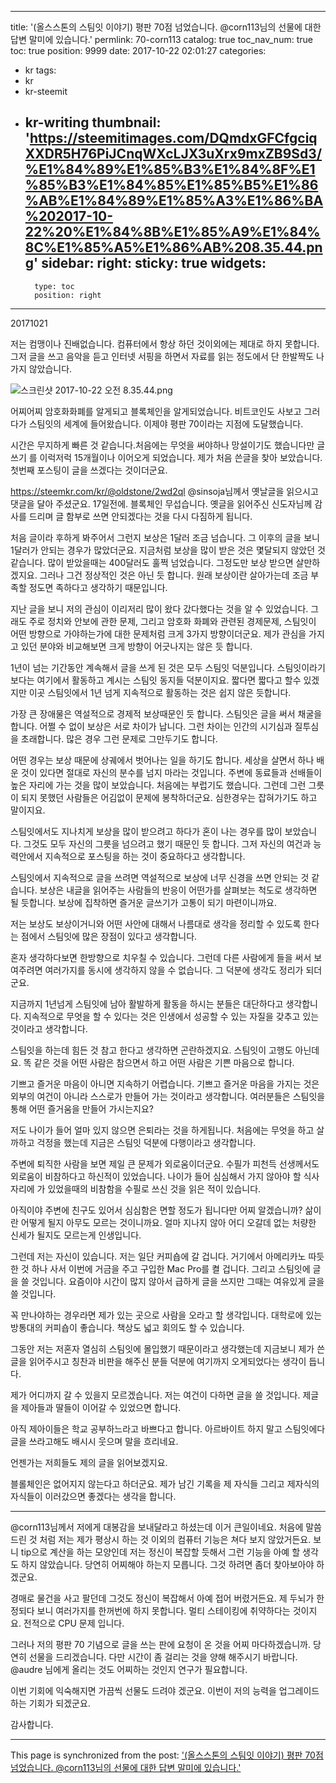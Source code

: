 
---
title: '(올스스톤의 스팀잇 이야기) 평판 70점 넘었습니다. @corn113님의 선물에 대한 답변 말미에 있습니다.'
permlink: 70-corn113
catalog: true
toc_nav_num: true
toc: true
position: 9999
date: 2017-10-22 02:01:27
categories:
- kr
tags:
- kr
- kr-steemit
- kr-writing
thumbnail: 'https://steemitimages.com/DQmdxGFCfgciqXXDR5H76PiJCnqWXcLJX3uXrx9mxZB9Sd3/%E1%84%89%E1%85%B3%E1%84%8F%E1%85%B3%E1%84%85%E1%85%B5%E1%86%AB%E1%84%89%E1%85%A3%E1%86%BA%202017-10-22%20%E1%84%8B%E1%85%A9%E1%84%8C%E1%85%A5%E1%86%AB%208.35.44.png'
sidebar:
    right:
        sticky: true
widgets:
    -
        type: toc
        position: right
---


20171021

저는 컴맹이나 진배없습니다. 컴퓨터에서 항상 하던 것이외에는 제대로 하지 못합니다. 그저 글을 쓰고 음악을 듣고 인터넷 서핑을 하면서 자료를 읽는 정도에서 단 한발짝도 나가지 않았습니다. 

![스크린샷 2017-10-22 오전 8.35.44.png](https://steemitimages.com/DQmdxGFCfgciqXXDR5H76PiJCnqWXcLJX3uXrx9mxZB9Sd3/%E1%84%89%E1%85%B3%E1%84%8F%E1%85%B3%E1%84%85%E1%85%B5%E1%86%AB%E1%84%89%E1%85%A3%E1%86%BA%202017-10-22%20%E1%84%8B%E1%85%A9%E1%84%8C%E1%85%A5%E1%86%AB%208.35.44.png)

어찌어찌 암호화화폐를 알게되고 블록체인을 알게되었습니다. 비트코인도 사보고 그러다가 스팀잇의 세계에 들어왔습니다. 이제야 평판 70이라는 지점에 도달했습니다. 

시간은 무지하게 빠른 것 같습니다.처음에는 무엇을 써야하나 망설이기도 했습니다만 글쓰기 를 이럭저럭 15개월이나 이어오게 되었습니다. 제가 처음 쓴글을 찾아 보았습니다. 첫번째 포스팅이 글을 쓰겠다는 것이더군요.

https://steemkr.com/kr/@oldstone/2wd2ql
@sinsoja님께서 옛날글을 읽으시고 댓글을 달아 주셨군요. 17일전에. 블록체인 무섭습니다. 옛글을 읽어주신 신도자님께 감사를 드리며 글 함부로 쓰면 안되겠다는 것을 다시 다짐하게 됩니다. 

처음 글이라 후하게 봐주어서 그런지 보상은 1달러 조금 넘습니다. 그 이후의 글을 보니 1달러가 안되는 경우가 많았더군요. 지금처럼 보상을 많이 받은 것은 몇달되지 않았던 것 같습니다. 많이 받았을때는 400달러도 훌쩍 넘었습니다. 그정도만 보상 받으면 살만하겠지요. 그러나 그건 정상적인 것은 아닌 듯 합니다. 원래 보상이란 살아가는데 조금 부족할 정도면 족하다고 생각하기 때문입니다. 

지난 글을 보니 저의 관심이 이리저리 많이 왔다 갔다했다는 것을 알 수 있었습니다. 그래도 주로 정치와 안보에 관한 문제, 그리고 암호화 화폐와 관련된 경제문제, 스팀잇이 어떤 방향으로 가야하는가에 대한 문제처럼 크게 3가지 방향이더군요. 제가 관심을 가지고 있던 분야와 비교해보면 크게 방향이 어긋나지는 않은 듯 합니다.

1년이 넘는 기간동안 계속해서 글을 쓰게 된 것은 모두 스팀잇 덕분입니다. 스팀잇이라기 보다는 여기에서 활동하고 계시는 스팀잇 동지들 덕분이지요. 짧다면 짧다고 할수 있겠지만 이곳 스팀잇에서 1년 넘게 지속적으로 활동하는 것은 쉽지 않은 듯합니다. 

가장 큰 장애물은 역설적으로 경제적 보상때문인 듯 합니다. 스팀잇은 글을 써서 채굴을 합니다. 어쩔 수 없이 보상은 서로 차이가 납니다. 그런 차이는 인간의 시기심과 질투심을 초래합니다. 많은 경우 그런 문제로 그만두기도 합니다. 

어떤 경우는 보상 때문에 상궤에서 벗어나는 일을 하기도 합니다. 세상을 살면서 하나 배운 것이 있다면 절대로 자신의 분수를 넘지 마라는 것입니다. 주변에 동료들과 선배들이 높은 자리에 가는 것을 많이 보았습니다. 처음에는 부럽기도 했습니다. 그런데 그런 그릇이 되지 못했던 사람들은 어김없이 문제에 봉착하더군요. 심한경우는 잡혀가기도 하고 말이지요.

스팀잇에서도 지나치게 보상을 많이 받으려고 하다가 혼이 나는 경우를 많이 보았습니다. 그것도 모두 자신의 그릇을 넘으려고 했기 때문인 듯 합니다. 그저 자신의 여건과 능력안에서 지속적으로 포스팅을 하는 것이 중요하다고 생각합니다. 

스팀잇에서 지속적으로 글을 쓰려면 역설적으로 보상에 너무 신경을 쓰면 안되는 것 같습니다. 보상은 내글을 읽어주는 사람들의 반응이 어떤가를 살펴보는 척도로 생각하면 될 듯합니다. 보상에 집착하면 즐거운 글쓰기가 고통이 되기 마련이니까요.

저는 보상도 보상이거니와 어떤 사안에 대해서 나름대로  생각을 정리할 수 있도록 한다는 점에서 스팀잇에 많은 장점이 있다고 생각합니다. 

혼자 생각하다보면 한방향으로 치우칠 수 있습니다. 그런데 다른 사람에게 들을 써서 보여주려면 여러가지를 동시에 생각하지 않을 수 없습니다. 그 덕분에 생각도 정리가 되더군요.

지금까지 1년넘게 스팀잇에 남아 활발하게 활동을 하시는 분들은 대단하다고 생각합니다. 지속적으로 무엇을 할 수 있다는 것은 인생에서 성공할 수 있는 자질을 갖추고 있는 것이라고 생각합니다. 

스팀잇을 하는데 힘든 것 참고 한다고 생각하면 곤란하겠지요. 스팀잇이 고행도 아닌데요. 똑 같은 것을 어떤 사람은 참으면서 하고 어떤 사람은 기쁜 마음으로 합니다. 

기쁘고 즐거운 마음이 아니면 지속하기 어렵습니다. 기쁘고 즐거운 마음을 가지는 것은 외부의 여건이 아니라 스스로가 만들어 가는 것이라고 생각합니다.  여러분들은 스팀잇을 통해 어떤 즐거움을 만들어 가시는지요?

 저도 나이가 들어 얼마 있지 않으면 은퇴라는 것을 하게됩니다. 처음에는 무엇을 하고 살까하고 걱정을 했는데 지금은 스팀잇 덕분에 다행이라고 생각합니다.

주변에 퇴직한 사람을 보면 제일 큰 문제가 외로움이더군요. 수필가 피천득 선생께서도 외로움이 비참하다고 하신적이 있었습니다. 나이가 들어 심심해서 가지 않아야 할 식사자리에 가 있었을때의 비참함을 수필로 쓰신 것을 읽은 적이 있습니다.

아직이야 주변에 친구도 있어서 심심함은 면할 정도가 됩니다만 어찌 알겠습니까? 삶이란 어떻게 될지 아무도 모르는 것이니까요. 얼마 지나지 않아 어디 오갈데 없는 처량한 신세가 될지도 모르는게 인생입니다.

그런데 저는 자신이 있습니다. 저는 일단 커피숍에 갈 겁니다. 거기에서 아메리카노 따듯한 것 하나 사서 이번에 거금을 주고 구입한 Mac Pro를 켤 겁니다. 그리고 스팀잇에 글을 쓸 것입니다. 요즘이야 시간이 많지 않아서 급하게 글을 쓰지만 그때는 여유있게 글을 쓸 것입니다. 

꼭 만나야하는 경우라면 제가 있는 곳으로 사람을 오라고 할 생각입니다. 대학로에 있는 방통대의 커피숍이 좋습니다. 책상도 넓고 회의도 할 수 있습니다. 

그동안 저는 저혼자 열심히 스팀잇에 몰입했기 때문이라고 생각했는데 지금보니 제가 쓴 글을 읽어주시고 칭찬과 비판을 해주신 분들 덕분에 여기까지 오게되었다는 생각이 듭니다. 

제가 어디까지 갈 수 있을지 모르겠습니다. 저는 여건이 다하면 글을 쓸 것입니다. 제글을 제아들과 딸들이 이어갈 수 있었으면 합니다. 

아직 제아이들은 학교 공부하느라고 바쁘다고 합니다. 아르바이트 하지 말고 스팀잇에다 글을 쓰라고해도 배시시 웃으며 말을 흐리네요.

언젠가는 저희들도 제의 글을 읽어보겠지요. 

블롤체인은 없어지지 않는다고 하더군요. 제가 남긴 기록을 제 자식들 그리고 제자식의 자식들이 이러갔으면 좋겠다는 생각을 합니다. 

---

@corn113님께서 저에게 대봉감을 보내달라고 하셨는데 이거 큰일이네요. 처음에 말씀드린 것 처럼 저는 제가 평상시 하는 것 이외의 컴퓨터 기능은  쳐다 보지 않았거든요. 보니 tip으로 계산을 하는 모양인데 저는 정신이 복잡할 듯해서 그런 기능을 아예 할 생각도 하지 않았습니다. 당연히 어찌해야 하는지 모릅니다. 그것 하려면 좀더 찾아보아야 하겠군요.

경매로 물건을 사고 팔던데 그것도 정신이 복잡해서 아예 접어 버렸거든요. 제 두뇌가 한정되다 보니 여러가지를 한꺼번에 하지 못합니다. 멀티 스테이킹에 취약하다는 것이지요. 전적으로 CPU 문제 입니다. 

그러나 저의 평판 70 기념으로 글을 쓰는 판에 요청이 온 것을 어찌 마다하겠습니까. 당연히 선물을 드리겠습니다. 다만 시간이 좀 걸리는 것을 양해 해주시기 바랍니다. @audre 님에게 올리는 것도 어찌하는 것인지 연구가 필요합니다. 

이번 기회에 익숙해지면 가끔씩 선물도 드려야 겠군요. 이번이 저의 능력을 업그레이드 하는 기회가 되겠군요.

감사합니다.

- - -

This page is synchronized from the post: ['(올스스톤의 스팀잇 이야기) 평판 70점 넘었습니다. @corn113님의 선물에 대한 답변 말미에 있습니다.'](https://steemit.com/@oldstone/70-corn113)
